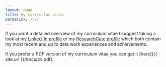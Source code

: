 ```yaml
---
layout: page
title: My curriculum vitae
permalink: /cv/
---
```


If you want a detailed overview of my curriculum vitae I suggest taking a look at my [Linked-In profile](https://www.linkedin.com/in/stevenputtemans) or my [ResearchGate profile](https://www.researchgate.net/profile/Steven_Puttemans) which both contain my most recent and up to data work experiences and achievements.

If you prefer a PDF version of my curriculum vitae you can get it [here]({{ site.url }}/docs/cv.pdf).
